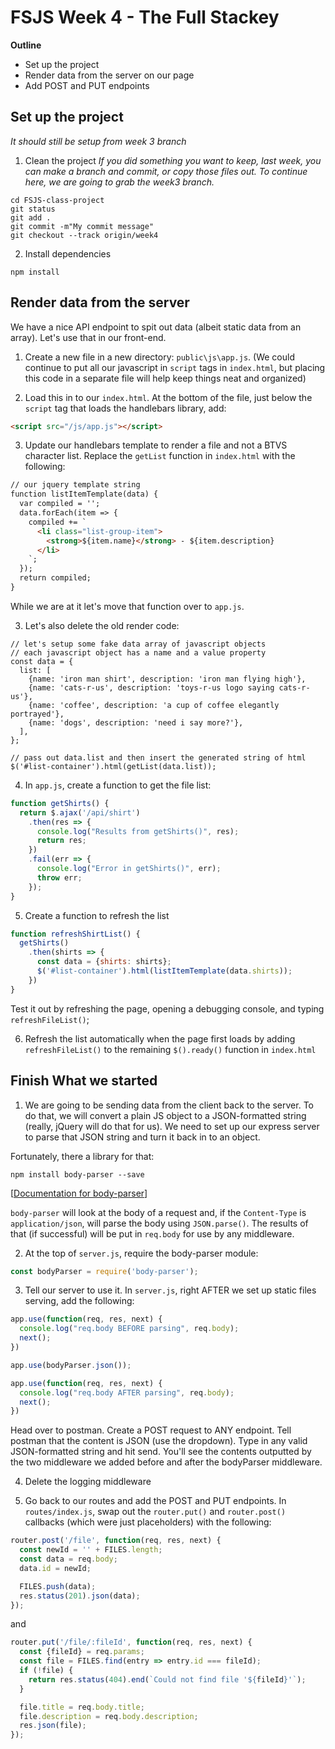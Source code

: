 # FSJS Week 4 - The Full Stackey

**Outline**

* Set up the project
* Render data from the server on our page
* Add POST and PUT endpoints


## Set up the project
_It should still be setup from *week 3* branch_
1. Clean the project
_If you did something you want to keep, last week, you can make a branch and commit, or copy those files out.  To continue here, we are going to grab the week3 branch._
```
cd FSJS-class-project
git status
git add .
git commit -m"My commit message"
git checkout --track origin/week4
```

2. Install dependencies
```
npm install
```

## Render data from the server
We have a nice API endpoint to spit out data (albeit static data from an array).  Let's use that in our front-end.  

1. Create a new file in a new directory: `public\js\app.js`.
(We could continue to put all our javascript in `script` tags in `index.html`, but placing this code in a separate file will help keep things neat and organized)

2. Load this in to our `index.html`.  At the bottom of the file, just below the `script` tag that loads the handlebars library, add:
```html
<script src="/js/app.js"></script>
```

3. Update our handlebars template to render a file and not a BTVS character list.  Replace the `getList` function in `index.html` with the following:
```html
// our jquery template string
function listItemTemplate(data) {
  var compiled = '';
  data.forEach(item => {
    compiled += `
      <li class="list-group-item">
        <strong>${item.name}</strong> - ${item.description}
      </li>
    `;
  });
  return compiled;
}
```
While we are at it let's move that function over to `app.js`.

3. Let's also delete the old render code:
```
// let's setup some fake data array of javascript objects
// each javascript object has a name and a value property
const data = {
  list: [
    {name: 'iron man shirt', description: 'iron man flying high'},
    {name: 'cats-r-us', description: 'toys-r-us logo saying cats-r-us'},
    {name: 'coffee', description: 'a cup of coffee elegantly portrayed'},
    {name: 'dogs', description: 'need i say more?'},
  ],
};

// pass out data.list and then insert the generated string of html
$('#list-container').html(getList(data.list));
```

4. In `app.js`, create a function to get the file list:
```javascript
function getShirts() {
  return $.ajax('/api/shirt')
    .then(res => {
      console.log("Results from getShirts()", res);
      return res;
    })
    .fail(err => {
      console.log("Error in getShirts()", err);
      throw err;
    });
}
```

5. Create a function to refresh the list
```javascript
function refreshShirtList() {
  getShirts()
    .then(shirts => {
      const data = {shirts: shirts};
      $('#list-container').html(listItemTemplate(data.shirts));
    })
}
```
Test it out by refreshing the page, opening a debugging console, and typing `refreshFileList()`;

6. Refresh the list automatically when the page first loads by adding  `refreshFileList()` to the remaining `$().ready()` function in `index.html`

## Finish What we started
1. We are going to be sending data from the client back to the server.  To do that, we will convert a plain JS object to a JSON-formatted string (really, jQuery will do that for us).  We need to set up our express server to parse that JSON string and turn it back in to an object.

Fortunately, there a library for that:
```
npm install body-parser --save
```
[[Documentation for body-parser](https://github.com/expressjs/body-parser)]

`body-parser` will look at the body of a request and, if the `Content-Type` is `application/json`, will parse the body using `JSON.parse()`.  The results of that (if successful) will be put in `req.body` for use by any middleware.

2. At the top of `server.js`, require the body-parser module:
```javascript
const bodyParser = require('body-parser');
```

3. Tell our server to use it.  In `server.js`, right AFTER we set up static files serving, add the following:
```javascript
app.use(function(req, res, next) {
  console.log("req.body BEFORE parsing", req.body);
  next();
})

app.use(bodyParser.json());

app.use(function(req, res, next) {
  console.log("req.body AFTER parsing", req.body);
  next();
})
```
Head over to postman. Create a POST request to ANY endpoint.  Tell postman that the content is JSON (use the dropdown).  Type in any valid JSON-formatted string and hit send.  You'll see the contents outputted by the two middleware we added before and after the bodyParser middleware.

4. Delete the logging middleware

5. Go back to our routes and add the POST and PUT endpoints. In `routes/index.js`, swap out the `router.put()` and `router.post()` callbacks (which were just placeholders) with the following:
```javascript
router.post('/file', function(req, res, next) {
  const newId = '' + FILES.length;
  const data = req.body;
  data.id = newId;

  FILES.push(data);
  res.status(201).json(data);
});
```
and
```javascript
router.put('/file/:fileId', function(req, res, next) {
  const {fileId} = req.params;
  const file = FILES.find(entry => entry.id === fileId);
  if (!file) {
    return res.status(404).end(`Could not find file '${fileId}'`);
  }

  file.title = req.body.title;
  file.description = req.body.description;
  res.json(file);
});
```
